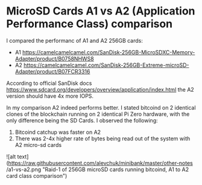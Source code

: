 # MicroSD Cards A1 vs A2 (Application Performance Class) comparison

I compared the performanc of A1 and A2 256GB cards:
 * A1 https://camelcamelcamel.com/SanDisk-256GB-MicroSDXC-Memory-Adapter/product/B0758NHWS8
 * A2 https://camelcamelcamel.com/SanDisk-256GB-Extreme-microSD-Adapter/product/B07FCR3316

According to official SanDisk docs https://www.sdcard.org/developers/overview/application/index.html the A2 version should have 4x more IOPS.

In my comparison A2 indeed performs better. I stated bitcoind on 2 identical clones of the blockchain running on 2 identical Pi Zero hardware, with the only difference being the SD Cards. I observed the following:
 1. Bitcoind catchup was faster on A2
 2. There was 2-4x higher rate of bytes being read out of the system with A2 micro-sd cards
 
 ![alt text](https://raw.githubusercontent.com/alevchuk/minibank/master/other-notes
/a1-vs-a2.png "Raid-1 of 256GB microSD cards running bitcoind, A1 to A2 card class comparison")
